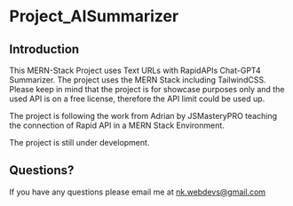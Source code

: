 # Project_AISummarizer

## Introduction

This MERN-Stack Project uses Text URLs with RapidAPIs Chat-GPT4 Summarizer. The project uses the MERN Stack including TailwindCSS.
Please keep in mind that the project is for showcase purposes only and the used API is on a free license, therefore the API limit could be used up.

The project is following the work from Adrian by JSMasteryPRO teaching the connection of Rapid API in a MERN Stack Environment.

The project is still under development.

## Questions?

If you have any questions please email me at nk.webdevs@gmail.com
